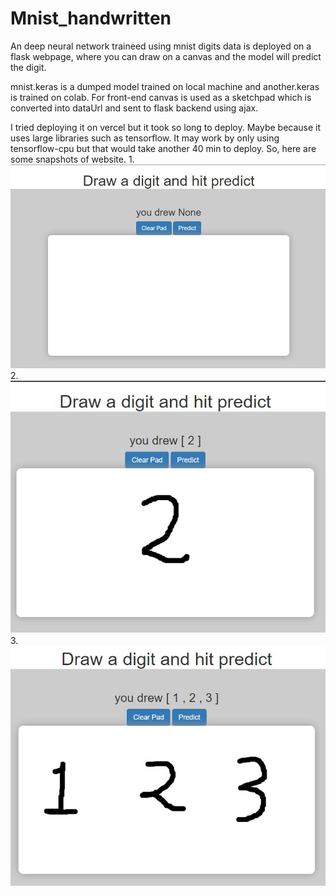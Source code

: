 # Mnist_handwritten
An deep neural network traineed using mnist digits data is deployed on a flask webpage, where you can draw on a canvas and the model will predict the digit.

mnist.keras is a dumped model trained on local machine and another.keras is trained on colab. For front-end canvas is used as a sketchpad which is converted into dataUrl and sent to flask backend using ajax.

I tried deploying it on vercel but it took so long to deploy. Maybe because it uses large libraries such as tensorflow. It may work by only using tensorflow-cpu but that would take another 40 min to deploy. So, here are some snapshots of website.
1.
![screenshot](pic1.JPG)
2.
![screenshot](pic2.JPG)
3.
![screenshot](pic3.JPG)